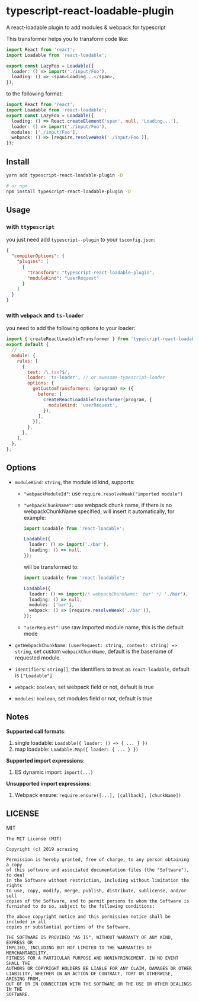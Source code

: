 # typescript-react-loadable-plugin

A react-loadable plugin to add modules & webpack for typescript

This transformer helps you to transform code like:

```typescript jsx
import React from 'react';
import Loadable from 'react-loadable';

export const LazyFoo = Loadable({
  loader: () => import('./input/Foo'),
  loading: () => <span>Loading...</span>,
});
```

to the following format:

```typescript jsx
import React from 'react';
import Loadable from 'react-loadable';
export const LazyFoo = Loadable({
  loading: () => React.createElement('span', null, 'Loading...'),
  loader: () => import('./input/Foo'),
  modules: ['./input/Foo'],
  webpack: () => [require.resolveWeak('./input/Foo')],
});
```

## Install

```bash
yarn add typescript-react-loadable-plugin -D

# or npm
npm install typescript-react-loadable-plugin -D
```

## Usage

### with `ttypescript`

you just need add `typescript--plugin` to your `tsconfig.json`:

```json
{
  "compilerOptions": {
    "plugins": [
      {
        "transform": "typescript-react-loadable-plugin",
        "moduleKind": "userRequest"
      }
    ]
  }
}
```

### with `webpack` and `ts-loader`

you need to add the following options to your loader:

```js
import { createReactLoadableTransformer } from 'typescript-react-loadable-plugin';
export default {
  // ...
  module: {
    rules: [
      {
        test: /\.tsx?$/,
        loader: 'ts-loader', // or awesome-typescript-loader
        options: {
          getCustomTransformers: (program) => ({
            before: [
              createReactLoadableTransformer(program, {
                moduleKind: 'userRequest',
              }),
            ],
          }),
        },
      },
    ],
  },
};
```

## Options

- `moduleKind`: `string`, the module id kind, supports:

  - `"webpackModuleId"`: use `require.resolveWeak("imported module")`
  - `"webpackChunkName"`: use webpack chunk name, if there is no webpackChunkName specified, will
    insert it automatically, for example:

    ```typescript jsx
    import Loadable from 'react-loadable';

    Loadable({
      loader: () => import('./bar'),
      loading: () => null,
    });
    ```

    will be transformed to:

    ```typescript jsx
    import Loadable from 'react-loadable';

    Loadable({
      loader: () => import(/* webpackChunkName: 'bar' */ './bar'),
      loading: () => null,
      modules: ['bar'],
      webpack: () => [require.resolveWeak('./bar')],
    });
    ```

  - `"userRequest"`: use raw imported module name, this is the default mode

- `getWebpackChunkName`: `(userRequest: string, context: string) => string`, set custom `webpackChunkName`,
  default is the basename of requested module.
- `identifiers`: `string[]`, the identifiers to treat as `react-loadable`, default is `["Loadable"]`
- `webpack`: `boolean`, set webpack field or not, default is true
- `modules`: `boolean`, set modules field or not, default is true

## Notes

**Supported call formats**:

1. single loadable: `Loadable({ loader: () => { ... } })`
2. map loadable: `Loadable.Map({ loader: { ... } })`

**Supported import expressions**:

1. ES dynamic import: `import(...)`

**Unsupported import expressions**:

1. Webpack ensure: `require.ensure([...], [callback], [chunkName])`

## LICENSE

MIT

    The MIT License (MIT)

    Copyright (c) 2019 acrazing

    Permission is hereby granted, free of charge, to any person obtaining a copy
    of this software and associated documentation files (the "Software"), to deal
    in the Software without restriction, including without limitation the rights
    to use, copy, modify, merge, publish, distribute, sublicense, and/or sell
    copies of the Software, and to permit persons to whom the Software is
    furnished to do so, subject to the following conditions:

    The above copyright notice and this permission notice shall be included in all
    copies or substantial portions of the Software.

    THE SOFTWARE IS PROVIDED "AS IS", WITHOUT WARRANTY OF ANY KIND, EXPRESS OR
    IMPLIED, INCLUDING BUT NOT LIMITED TO THE WARRANTIES OF MERCHANTABILITY,
    FITNESS FOR A PARTICULAR PURPOSE AND NONINFRINGEMENT. IN NO EVENT SHALL THE
    AUTHORS OR COPYRIGHT HOLDERS BE LIABLE FOR ANY CLAIM, DAMAGES OR OTHER
    LIABILITY, WHETHER IN AN ACTION OF CONTRACT, TORT OR OTHERWISE, ARISING FROM,
    OUT OF OR IN CONNECTION WITH THE SOFTWARE OR THE USE OR OTHER DEALINGS IN THE
    SOFTWARE.

